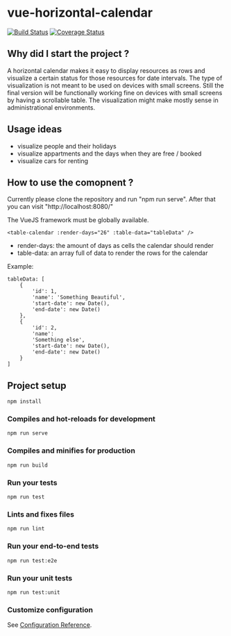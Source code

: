 # vue-horizontal-calendar 
[![Build Status](https://travis-ci.org/ewatch/vue-horizontal-calendar.svg?branch=master)](https://travis-ci.org/ewatch/vue-horizontal-calendar)
[![Coverage Status](https://coveralls.io/repos/github/ewatch/vue-horizontal-calendar/badge.svg?branch=master)](https://coveralls.io/github/ewatch/vue-horizontal-calendar?branch=master)

## Why did I start the project ?

A horizontal calendar makes it easy to display resources as rows and visualize a certain status for those resources
for date intervals. The type of visualization is not meant to be used on devices with small screens.
Still the final version will be functionally working fine on devices with small screens by having a scrollable table.
The visualization might make mostly sense in administrational environments.

## Usage ideas

- visualize people and their holidays
- visualize appartments and the days when they are free / booked
- visualize cars for renting

## How to use the comopnent ?

Currently please clone the repository and run "npm run serve".
After that you can visit "http://localhost:8080/"

The VueJS framework must be globally available.

```
<table-calendar :render-days="26" :table-data="tableData" />
```

* render-days: the amount of days as cells the calendar should render
* table-data: an array full of data to render the rows for the calendar

Example:
```
tableData: [
    { 
        'id': 1, 
        'name': 'Something Beautiful', 
        'start-date': new Date(), 
        'end-date': new Date() 
    }, 
    { 
        'id': 2, 
        'name': 
        'Something else', 
        'start-date': new Date(), 
        'end-date': new Date() 
    }
]
```

## Project setup
```
npm install
```

### Compiles and hot-reloads for development
```
npm run serve
```

### Compiles and minifies for production
```
npm run build
```

### Run your tests
```
npm run test
```

### Lints and fixes files
```
npm run lint
```

### Run your end-to-end tests
```
npm run test:e2e
```

### Run your unit tests
```
npm run test:unit
```

### Customize configuration
See [Configuration Reference](https://cli.vuejs.org/config/).

